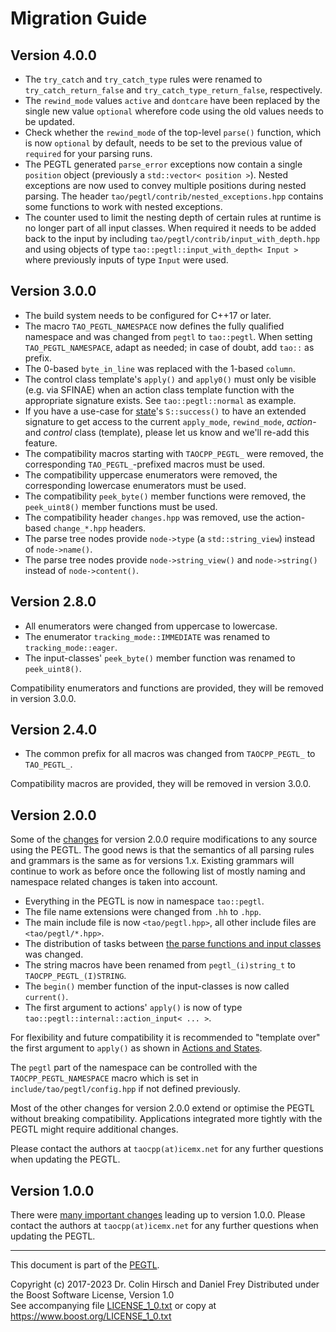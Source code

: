 # Migration Guide

## Version 4.0.0

* The `try_catch` and `try_catch_type` rules were renamed to `try_catch_return_false` and `try_catch_type_return_false`, respectively.
* The `rewind_mode` values `active` and `dontcare` have been replaced by the single new value `optional` wherefore code using the old values needs to be updated.
* Check whether the `rewind_mode` of the top-level `parse()` function, which is now `optional` by default, needs to be set to the previous value of `required` for your parsing runs.
* The PEGTL generated `parse_error` exceptions now contain a single `position` object (previously a `std::vector< position >`). Nested exceptions are now used to convey multiple positions during nested parsing. The header `tao/pegtl/contrib/nested_exceptions.hpp` contains some functions to work with nested exceptions.
* The counter used to limit the nesting depth of certain rules at runtime is no longer part of all input classes. When required it needs to be added back to the input by including `tao/pegtl/contrib/input_with_depth.hpp` and using objects of type `tao::pegtl::input_with_depth< Input >` where previously inputs of type `Input` were used.

## Version 3.0.0

* The build system needs to be configured for C++17 or later.
* The macro `TAO_PEGTL_NAMESPACE` now defines the fully qualified namespace and was changed from `pegtl` to `tao::pegtl`. When setting `TAO_PEGTL_NAMESPACE`, adapt as needed; in case of doubt, add `tao::` as prefix.
* The 0-based `byte_in_line` was replaced with the 1-based `column`.
* The control class template's `apply()` and `apply0()` must only be visible (e.g. via SFINAE) when an action class template function with the appropriate signature exists. See `tao::pegtl::normal` as example.
* If you have a use-case for [state](Rule-Reference.md#state-s-r-)'s `S::success()` to have an extended signature to get access to the current `apply_mode`, `rewind_mode`, *action*- and *control* class (template), please let us know and we'll re-add this feature.
* The compatibility macros starting with `TAOCPP_PEGTL_` were removed, the corresponding `TAO_PEGTL_`-prefixed macros must be used.
* The compatibility uppercase enumerators were removed, the corresponding lowercase enumerators must be used.
* The compatibility `peek_byte()` member functions were removed, the `peek_uint8()` member functions must be used.
* The compatibility header `changes.hpp` was removed, use the action-based `change_*.hpp` headers.
* The parse tree nodes provide `node->type` (a `std::string_view`) instead of `node->name()`.
* The parse tree nodes provide `node->string_view()` and `node->string()` instead of `node->content()`.

## Version 2.8.0

* All enumerators were changed from uppercase to lowercase.
* The enumerator `tracking_mode::IMMEDIATE` was renamed to `tracking_mode::eager`.
* The input-classes' `peek_byte()` member function was renamed to `peek_uint8()`.

Compatibility enumerators and functions are provided, they will be removed in version 3.0.0.

## Version 2.4.0

* The common prefix for all macros was changed from `TAOCPP_PEGTL_` to `TAO_PEGTL_`.

Compatibility macros are provided, they will be removed in version 3.0.0.

## Version 2.0.0

Some of the [changes](Changelog.md#200) for version 2.0.0 require modifications to any source using the PEGTL.
The good news is that the semantics of all parsing rules and grammars is the same as for versions 1.x.
Existing grammars will continue to work as before once the following list of mostly naming and namespace related changes is taken into account.

* Everything in the PEGTL is now in namespace `tao::pegtl`.
* The file name extensions were changed from `.hh` to `.hpp`.
* The main include file is now `<tao/pegtl.hpp>`, all other include files are `<tao/pegtl/*.hpp>`.
* The distribution of tasks between [the parse functions and input classes](Inputs-and-Parsing.md) was changed.
* The string macros have been renamed from `pegtl_(i)string_t` to `TAOCPP_PEGTL_(I)STRING`.
* The `begin()` member function of the input-classes is now called `current()`.
* The first argument to actions' `apply()` is now of type `tao::pegtl::internal::action_input< ... >`.

For flexibility and future compatibility it is recommended to "template over" the first argument to `apply()` as shown in [Actions and States](Actions-and-States.md#actions).

The `pegtl` part of the namespace can be controlled with the `TAOCPP_PEGTL_NAMESPACE` macro which is set in `include/tao/pegtl/config.hpp` if not defined previously.

Most of the other changes for version 2.0.0 extend or optimise the PEGTL without breaking compatibility.
Applications integrated more tightly with the PEGTL might require additional changes.

Please contact the authors at `taocpp(at)icemx.net` for any further questions when updating the PEGTL.

## Version 1.0.0

There were [many important changes](Changelog.md#100) leading up to version 1.0.0.
Please contact the authors at `taocpp(at)icemx.net` for any further questions when updating the PEGTL.

---

This document is part of the [PEGTL](https://github.com/taocpp/PEGTL).

Copyright (c) 2017-2023 Dr. Colin Hirsch and Daniel Frey
Distributed under the Boost Software License, Version 1.0<br>
See accompanying file [LICENSE_1_0.txt](../LICENSE_1_0.txt) or copy at https://www.boost.org/LICENSE_1_0.txt
